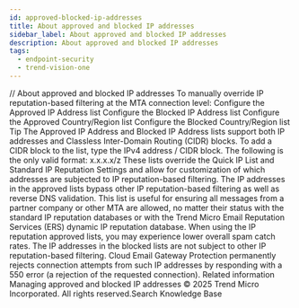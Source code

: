 ```yaml
---
id: approved-blocked-ip-addresses
title: About approved and blocked IP addresses
sidebar_label: About approved and blocked IP addresses
description: About approved and blocked IP addresses
tags:
  - endpoint-security
  - trend-vision-one
---
```


/*<![CDATA[*/ $('#title').html($('meta[name=map-description]').attr('content')); /*]]>*/ About approved and blocked IP addresses To manually override IP reputation-based filtering at the MTA connection level: Configure the Approved IP Address list Configure the Blocked IP Address list Configure the Approved Country/Region list Configure the Blocked Country/Region list Tip The Approved IP Address and Blocked IP Address lists support both IP addresses and Classless Inter-Domain Routing (CIDR) blocks. To add a CIDR block to the list, type the IPv4 address / CIDR block. The following is the only valid format: x.x.x.x/z These lists override the Quick IP List and Standard IP Reputation Settings and allow for customization of which addresses are subjected to IP reputation-based filtering. The IP addresses in the approved lists bypass other IP reputation-based filtering as well as reverse DNS validation. This list is useful for ensuring all messages from a partner company or other MTA are allowed, no matter their status with the standard IP reputation databases or with the Trend Micro Email Reputation Services (ERS) dynamic IP reputation database. When using the IP reputation approved lists, you may experience lower overall spam catch rates. The IP addresses in the blocked lists are not subject to other IP reputation-based filtering. Cloud Email Gateway Protection permanently rejects connection attempts from such IP addresses by responding with a 550 error (a rejection of the requested connection). Related information Managing approved and blocked IP addresses © 2025 Trend Micro Incorporated. All rights reserved.Search Knowledge Base